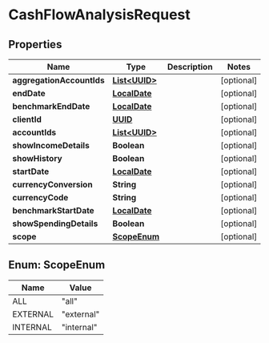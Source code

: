
# CashFlowAnalysisRequest

## Properties
Name | Type | Description | Notes
------------ | ------------- | ------------- | -------------
**aggregationAccountIds** | [**List&lt;UUID&gt;**](UUID.md) |  |  [optional]
**endDate** | [**LocalDate**](LocalDate.md) |  |  [optional]
**benchmarkEndDate** | [**LocalDate**](LocalDate.md) |  |  [optional]
**clientId** | [**UUID**](UUID.md) |  |  [optional]
**accountIds** | [**List&lt;UUID&gt;**](UUID.md) |  |  [optional]
**showIncomeDetails** | **Boolean** |  |  [optional]
**showHistory** | **Boolean** |  |  [optional]
**startDate** | [**LocalDate**](LocalDate.md) |  |  [optional]
**currencyConversion** | **String** |  |  [optional]
**currencyCode** | **String** |  |  [optional]
**benchmarkStartDate** | [**LocalDate**](LocalDate.md) |  |  [optional]
**showSpendingDetails** | **Boolean** |  |  [optional]
**scope** | [**ScopeEnum**](#ScopeEnum) |  |  [optional]


<a name="ScopeEnum"></a>
## Enum: ScopeEnum
Name | Value
---- | -----
ALL | &quot;all&quot;
EXTERNAL | &quot;external&quot;
INTERNAL | &quot;internal&quot;



